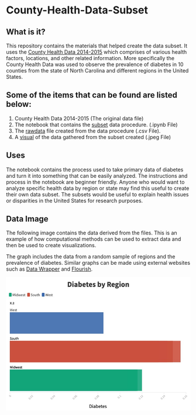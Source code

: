 # County-Health-Data-Subset
## What is it?
This repository contains the materials that helped create the data subset. It uses the 
[County Health Data 2014-2015](https://uncch.instructure.com/courses/11001/files/1951171?wrap=1) which comprises of various health factors, locations, and
other related information. More specifically the County Health Data was used to observe 
the prevalence of diabetes in 10 counties from the state of North Carolina and different 
regions in the United States. 

## Some of the items that can be found are listed below:
1. County Health Data 2014-2015 (The original data file)
2. The notebook that contains the [subset](https://github.com/Jocelyn-English105/County-Health-Data-Subset/tree/main/Subset%20Notebook) data procedure. (.ipynb File) 
3. The [rawdata](https://github.com/Jocelyn-English105/County-Health-Data-Subset/blob/main/Subset%20Notebook/rawdata.csv) file created from the data procedure (.csv File).
4. A [visual](https://github.com/Jocelyn-English105/County-Health-Data-Subset/blob/main/Diabetes%20by%20Region%20(3).jpeg) of the data gathered from the subset created (.jpeg File)

## Uses
The notebook contains the process used to take primary data of diabetes and turn it into something that 
can be easily analyzed. The instructions and process in the notebook are beginner friendly. Anyone who
would want to analyze specific health data by region or state may find this useful to create their own 
data subset. The subsets would be useful to explain health issues or disparities in the United States
for research purposes.
 
## Data Image
The following image contains the data derived from the files. This is an example of how computational methods can be used to extract data 
and then be used to create visualizations.

 The graph includes the data from a random sample of regions and the prevalence of diabetes. Similar graphs can be made using external websites such as [Data Wrapper](https://www.datawrapper.de) and [Flourish](https://flourish.studio/).
 
![image](https://github.com/Jocelyn-English105/County-Health-Data-Subset/blob/main/Diabetes%20by%20Region%20(3).jpeg)
